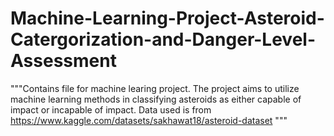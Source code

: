 # Machine-Learning-Project-Asteroid-Catergorization-and-Danger-Level-Assessment
"""Contains file for machine learing project. The project aims to utilize machine learning methods in classifying asteroids as either capable of impact or incapable of impact. Data used is from https://www.kaggle.com/datasets/sakhawat18/asteroid-dataset """
